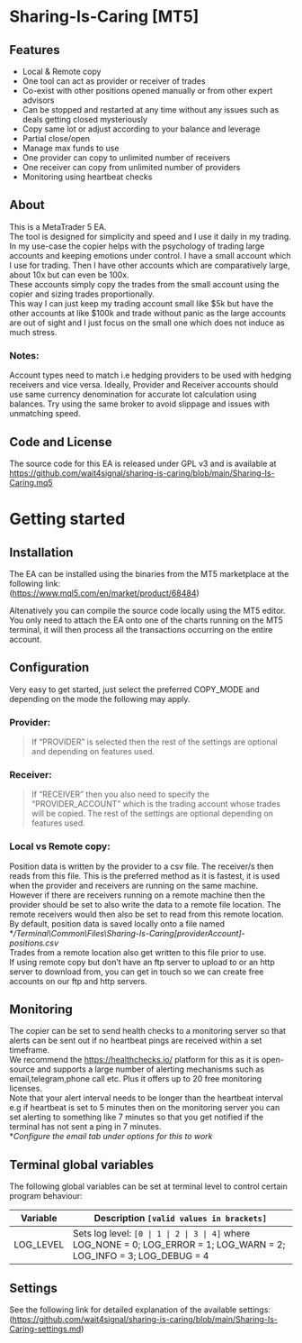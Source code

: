 # **Sharing-Is-Caring** [MT5]    

## **Features**
- Local & Remote copy
- One tool can act as provider or receiver of trades
- Co-exist with other positions opened manually or from other expert advisors
- Can be stopped and restarted at any time without any issues such as deals getting closed mysteriously
- Copy same lot or adjust according to your balance and leverage
- Partial close/open
- Manage max funds to use
- One provider can copy to unlimited number of receivers
- One receiver can copy from unlimited number of providers
- Monitoring using heartbeat checks

## **About**
This is a MetaTrader 5 EA.   
The tool is designed for simplicity and speed and I use it daily in my trading.   
In my use-case the copier helps with the psychology of trading large accounts and keeping emotions under control. I have a small account which I use for trading. Then I have other accounts which are comparatively large, about 10x but can even be 100x.   
These accounts simply copy the trades from the small account using the copier and sizing trades proportionally.   
This way I can just keep my trading account small like $5k but have the other accounts at like $100k and trade without panic as the large accounts are out of sight and I just focus on the small one which does not induce as much stress.

### **Notes**:
Account types need to match i.e hedging providers to be used with hedging receivers and vice versa.
Ideally, Provider and Receiver accounts should use same currency denomination for accurate lot calculation using balances.
Try using the same broker to avoid slippage and issues with unmatching speed.

## **Code and License**
The source code for this EA is released under GPL v3 and is available at https://github.com/wait4signal/sharing-is-caring/blob/main/Sharing-Is-Caring.mq5

# **Getting started**

## **Installation**
The EA can be installed using the binaries from the MT5 marketplace at the following link:   
(https://www.mql5.com/en/market/product/68484)   

Altenatively you can compile the source code locally using the MT5 editor.   
You only need to attach the EA onto one of the charts running on the MT5 terminal, it will then process all the transactions occurring on the entire account.

## **Configuration**
Very easy to get started, just select the preferred COPY_MODE and depending on the mode the following may apply.
### **Provider**:
>If “PROVIDER” is selected then the rest of the settings are optional and depending on features used.

### **Receiver**:
>If “RECEIVER” then you also need to specify the “PROVIDER_ACCOUNT” which is the trading account whose trades will be copied. The rest of the settings are optional depending on features used.

### **Local vs Remote copy**:
Position data is written by the provider to a csv file. The receiver/s then reads from this file.
This is the preferred method as it is fastest, it is used when the provider and receivers are running on the same machine.   
However if there are receivers running on a remote machine then the provider should be set to also write the data to a remote file location. The remote receivers would then also be set to read from this remote location.   
By default, position data is saved locally onto a file named **/Terminal\Common\Files\Sharing-Is-Caring\[providerAccount]-positions.csv*   
Trades from a remote location also get written to this file prior to use.   
If using remote copy but don’t have an ftp server to upload to or an http server to download from, you can get in touch so we can create free accounts on our ftp and http servers.

## **Monitoring**
The copier can be set to send health checks to a monitoring server so that alerts can be sent out if no heartbeat pings are received within a set timeframe.   
We recommend the https://healthchecks.io/ platform for this as it is open-source and supports a large number of alerting mechanisms such as email,telegram,phone call etc. Plus it offers up to 20 free monitoring licenses.   
Note that your alert interval needs to be longer than the heartbeat interval e.g if heartbeat is set to 5 minutes then on the monitoring server you can set alerting to something like 7 minutes so that you get notified if the terminal has not sent a ping in 7 minutes.   
**Configure the email tab under options for this to work*

## **Terminal global variables**
The following global variables can be set at terminal level to control certain program behaviour:

| Variable                                | Description `[valid values in brackets]`                                                                                               |
|-----------------------------------------|----------------------------------------------------------------------------------------------------------------------------------------|
| LOG_LEVEL                               | Sets log level: `[0 \| 1 \| 2 \| 3 \| 4]` where LOG_NONE  = 0; LOG_ERROR = 1; LOG_WARN  = 2; LOG_INFO  = 3; LOG_DEBUG = 4              |

## **Settings**
See the following link for detailed explanation of the available settings:
(https://github.com/wait4signal/sharing-is-caring/blob/main/Sharing-Is-Caring-settings.md)

